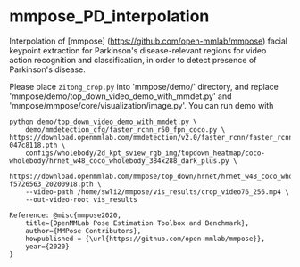 # mmpose_PD_interpolation
Interpolation of [mmpose] (https://github.com/open-mmlab/mmpose) facial keypoint extraction for Parkinson's disease-relevant regions for video action recognition and classification, in order to detect presence of Parkinson's disease.

Please place `zitong_crop.py` into 'mmpose/demo/' directory, and replace 'mmpose/demo/top_down_video_demo_with_mmdet.py' and 'mmpose/mmpose/core/visualization/image.py'. You can run demo with 
```
python demo/top_down_video_demo_with_mmdet.py \
    demo/mmdetection_cfg/faster_rcnn_r50_fpn_coco.py \
https://download.openmmlab.com/mmdetection/v2.0/faster_rcnn/faster_rcnn_r50_fpn_1x_coco/faster_rcnn_r50_fpn_1x_coco_20200130-047c8118.pth \
    configs/wholebody/2d_kpt_sview_rgb_img/topdown_heatmap/coco-wholebody/hrnet_w48_coco_wholebody_384x288_dark_plus.py \
    https://download.openmmlab.com/mmpose/top_down/hrnet/hrnet_w48_coco_wholebody_384x288_dark-f5726563_20200918.pth \
    --video-path /home/swli2/mmpose/vis_results/crop_video76_256.mp4 \
    --out-video-root vis_results
``` 
```
Reference: @misc{mmpose2020,
    title={OpenMMLab Pose Estimation Toolbox and Benchmark},
    author={MMPose Contributors},
    howpublished = {\url{https://github.com/open-mmlab/mmpose}},
    year={2020}
}
```
